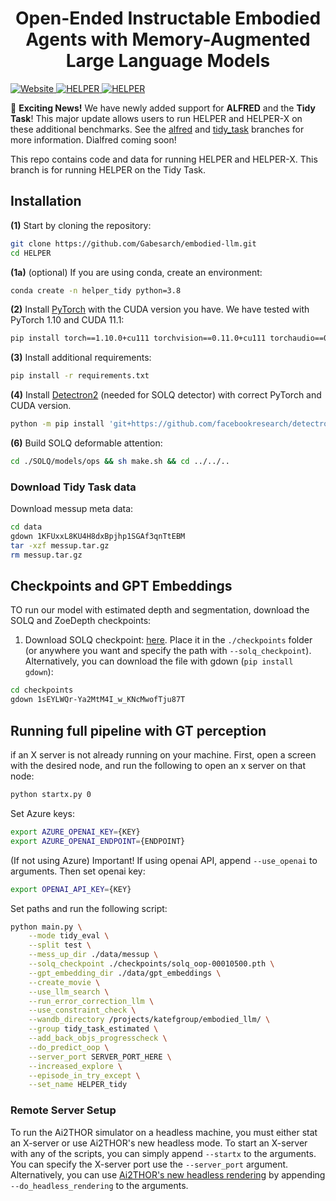 <h1 align="center">
    Open-Ended Instructable Embodied Agents with Memory-Augmented Large Language Models
</h1>

<p align="left">
    <a href="https://helper-agent-llm.github.io/" target="_blank">
        <img alt="Website" src="https://img.shields.io/badge/website-HELPER-orange">
    </a>
    <a href="https://helper-agent-llm.github.io/" target="_blank">
        <img alt="HELPER" src="https://img.shields.io/badge/paper-HELPER-blue">
    </a>
    <a href="https://helper-agent-llm.github.io/" target="_blank">
        <img alt="HELPER" src="https://img.shields.io/badge/paper-HELPERX-green">
    </a>
<!--     <a href="https://arxiv.org/abs/2310.15127" target="_blank">
        <img src="https://img.shields.io/badge/arXiv-2207.10761-<COLOR>">
    </a> -->
<!--     <a href="https://arxiv.org/abs/2404.19065" target="_blank">
        <img alt="HELEPR-X"src="https://img.shields.io/badge/arXiv-2207.10761-<COLOR>">
    </a> -->
</p>

🚀 **Exciting News!** We have newly added support for **ALFRED** and the **Tidy Task**! This major update allows users to run HELPER and HELPER-X on these additional benchmarks. See the [alfred](https://github.com/Gabesarch/HELPER/tree/alfred) and [tidy_task](https://github.com/Gabesarch/HELPER/tree/tidy_task) branches for more information. Dialfred coming soon!

This repo contains code and data for running HELPER and HELPER-X. This branch is for running HELPER on the Tidy Task.

## Installation 

**(1)** Start by cloning the repository:
```bash
git clone https://github.com/Gabesarch/embodied-llm.git
cd HELPER
```
**(1a)** (optional) If you are using conda, create an environment: 
```bash
conda create -n helper_tidy python=3.8
```

**(2)** Install [PyTorch](https://pytorch.org/get-started/locally/) with the CUDA version you have. We have tested with PyTorch 1.10 and CUDA 11.1:  
```bash
pip install torch==1.10.0+cu111 torchvision==0.11.0+cu111 torchaudio==0.10.0 -f https://download.pytorch.org/whl/torch_stable.html
```

**(3)** Install additional requirements: 
```bash
pip install -r requirements.txt
```

**(4)** Install [Detectron2](https://detectron2.readthedocs.io/en/latest/tutorials/install.html) (needed for SOLQ detector) with correct PyTorch and CUDA version. 
```bash
python -m pip install 'git+https://github.com/facebookresearch/detectron2.git'
```

**(6)** Build SOLQ deformable attention:
```bash
cd ./SOLQ/models/ops && sh make.sh && cd ../../..
```

### Download Tidy Task data
Download messup meta data:
```bash
cd data
gdown 1KFUxxL8KU4H8dxBpjhp1SGAf3qnTtEBM
tar -xzf messup.tar.gz
rm messup.tar.gz
```

## Checkpoints and GPT Embeddings

TO run our model with estimated depth and segmentation, download the SOLQ and ZoeDepth checkpoints:

1. Download SOLQ checkpoint: [here](https://drive.google.com/file/d/1hTCtTuygPCJnhAkGeVPzWGHiY3PHNE2j/view?usp=sharing). Place it in the `./checkpoints` folder (or anywhere you want and specify the path with `--solq_checkpoint`). 
Alternatively, you can download the file with gdown (`pip install gdown`): 
```bash
cd checkpoints
gdown 1sEYLWQr-Ya2MtM4I_w_KNcMwofTju87T
```

## Running full pipeline with GT perception
if an X server is not already running on your machine. First, open a screen with the desired node, and run the following to open an x server on that node:
```bash
python startx.py 0
```

Set Azure keys:
```bash
export AZURE_OPENAI_KEY={KEY}
export AZURE_OPENAI_ENDPOINT={ENDPOINT}
```

(If not using Azure)
Important! If using openai API, append `--use_openai` to arguments. Then set openai key:
```bash
export OPENAI_API_KEY={KEY}
```

Set paths and run the following script:
```bash
python main.py \
    --mode tidy_eval \
    --split test \
    --mess_up_dir ./data/messup \
    --solq_checkpoint ./checkpoints/solq_oop-00010500.pth \
    --gpt_embedding_dir ./data/gpt_embeddings \
    --create_movie \
    --use_llm_search \
    --run_error_correction_llm \
    --use_constraint_check \
    --wandb_directory /projects/katefgroup/embodied_llm/ \
    --group tidy_task_estimated \
    --add_back_objs_progresscheck \
    --do_predict_oop \
    --server_port SERVER_PORT_HERE \
    --increased_explore \
    --episode_in_try_except \
    --set_name HELPER_tidy
 ```

### Remote Server Setup
To run the Ai2THOR simulator on a headless machine, you must either stat an X-server or use Ai2THOR's new headless mode. 
To start an X-server with any of the scripts, you can simply append `--startx` to the arguments. You can specify the X-server port use the `--server_port` argument.
Alternatively, you can use [Ai2THOR's new headless rendering](https://ai2thor.allenai.org/ithor/documentation/#headless-setup) by appending `--do_headless_rendering` to the arguments. 

<!-- # Citation
If you like this paper, please cite us:
```
``` -->
